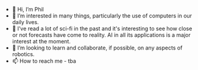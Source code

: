 - 👋 Hi, I’m Phil 
- 👀 I’m interested in many things, particularly the use of computers in our daily lives.
- 🌱 I’ve read a lot of sci-fi in the past and it's interesting to see how close or not forecasts have come to reality. AI in all its applications is a major interest at the moment.
- 💞️ I’m looking to learn and collaborate, if possible, on any aspects of robotics.
- 📫 How to reach me - tba

<!---
Philtb1/Philtb1 is a ✨ special ✨ repository because its `README.md` (this file) appears on your GitHub profile.
You can click the Preview link to take a look at your changes.
--->
